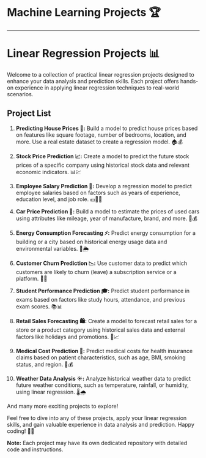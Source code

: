 # Machine Learning Projects 🏆 

_________________________________________________

# Linear Regression Projects 📊

Welcome to a collection of practical linear regression projects designed to enhance your data analysis and prediction skills. Each project offers hands-on experience in applying linear regression techniques to real-world scenarios.

## Project List

1. **Predicting House Prices 🏡:** Build a model to predict house prices based on features like square footage, number of bedrooms, location, and more. Use a real estate dataset to create a regression model. 🏠💰

2. **Stock Price Prediction 📈:** Create a model to predict the future stock prices of a specific company using historical stock data and relevant economic indicators. 📊💹

3. **Employee Salary Prediction 💼:** Develop a regression model to predict employee salaries based on factors such as years of experience, education level, and job role. 💵👨‍💼

4. **Car Price Prediction 🚗:** Build a model to estimate the prices of used cars using attributes like mileage, year of manufacture, brand, and more. 🚙💰

5. **Energy Consumption Forecasting ⚡:** Predict energy consumption for a building or a city based on historical energy usage data and environmental variables. 🏢🌦️

6. **Customer Churn Prediction 📉:** Use customer data to predict which customers are likely to churn (leave) a subscription service or a platform. 🛒👋

7. **Student Performance Prediction 🎓:** Predict student performance in exams based on factors like study hours, attendance, and previous exam scores. 📚📊

8. **Retail Sales Forecasting 🛍️:** Create a model to forecast retail sales for a store or a product category using historical sales data and external factors like holidays and promotions. 🛒📈

9. **Medical Cost Prediction 🏥:** Predict medical costs for health insurance claims based on patient characteristics, such as age, BMI, smoking status, and region. 💉💰

10. **Weather Data Analysis ☀️:** Analyze historical weather data to predict future weather conditions, such as temperature, rainfall, or humidity, using linear regression. 🌡️🌧️

And many more exciting projects to explore!

Feel free to dive into any of these projects, apply your linear regression skills, and gain valuable experience in data analysis and prediction. Happy coding! 🚀🤖

**Note:** Each project may have its own dedicated repository with detailed code and instructions.
